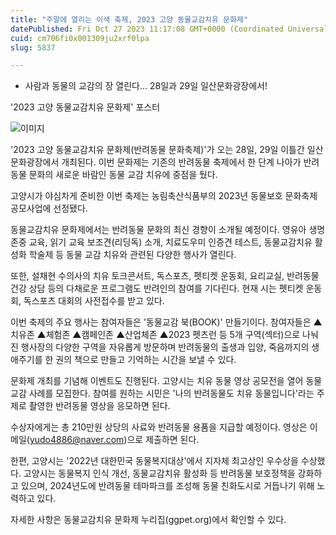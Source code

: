 ```yaml
---
title: "주말에 열리는 이색 축제, 2023 고양 동물교감치유 문화제"
datePublished: Fri Oct 27 2023 11:17:08 GMT+0000 (Coordinated Universal Time)
cuid: cm706fi0x001309ju2xrf0lpa
slug: 5837

---
```



- 사람과 동물의 교감의 장 열린다... 28일과 29일 일산문화광장에서!

'2023 고양 동물교감치유 문화제' 포스터

![이미지](https://cdn.hashnode.com/res/hashnode/image/upload/v1739259885867/947a16e2-995a-4422-8c2e-f0d981bc4e26.jpeg)

'2023 고양 동물교감치유 문화제(반려동물 문화축제)'가 오는 28일, 29일 이틀간 일산문화광장에서 개최된다. 이번 문화제는 기존의 반려동물 축제에서 한 단계 나아가 반려동물 문화의 새로운 바람인 동물 교감 치유에 중점을 뒀다.

고양시가 야심차게 준비한 이번 축제는 농림축산식품부의 2023년 동물보호 문화축제 공모사업에 선정됐다.

동물교감치유 문화제에서는 반려동물 문화의 최신 경향이 소개될 예정이다. 영유아 생명존중 교육, 읽기 교육 보조견(리딩독) 소개, 치료도우미 인증견 테스트, 동물교감치유 활성화 학술제 등 동물 교감 치유와 관련된 다양한 행사가 열린다.

또한, 설채현 수의사의 치유 토크콘서트, 독스포츠, 펫티켓 운동회, 요리교실, 반려동물 건강 상담 등의 다채로운 프로그램도 반려인의 참여를 기다린다. 현재 시는 펫티켓 운동회, 독스포츠 대회의 사전접수를 받고 있다.

이번 축제의 주요 행사는 참여자들은 '동물교감 북(BOOK)' 만들기이다. 참여자들은 ▲치유존 ▲체험존 ▲캠페인존 ▲산업체존 ▲2023 펫츠런 등 5개 구역(섹터)으로 나눠진 행사장의 다양한 구역을 자유롭게 방문하며 반려동물의 출생과 입양, 죽음까지의 생애주기를 한 권의 책으로 만들고 기억하는 시간을 보낼 수 있다.

문화제 개최를 기념해 이벤트도 진행된다. 고양시는 치유 동물 영상 공모전을 열어 동물 교감 사례를 모집한다. 참여를 원하는 시민은 '나의 반려동물도 치유 동물입니다'라는 주제로 촬영한 반려동물 영상을 응모하면 된다.

수상자에게는 총 210만원 상당의 사료와 반려동물 용품을 지급할 예정이다. 영상은 이메일(yudo4886@naver.com)으로 제출하면 된다.

한편, 고양시는 '2022년 대한민국 동물복지대상'에서 지자체 최고상인 우수상을 수상했다. 고양시는 동물복지 인식 개선, 동물교감치유 활성화 등 반려동물 보호정책을 강화하고 있으며, 2024년도에 반려동물 테마파크를 조성해 동물 친화도시로 거듭나기 위해 노력하고 있다.

자세한 사항은 동물교감치유 문화제 누리집(ggpet.org)에서 확인할 수 있다.